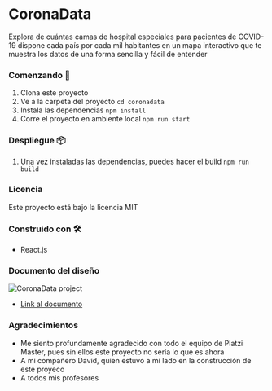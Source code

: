 # CoronaData

Explora de cuántas camas de hospital especiales para pacientes de COVID-19 dispone cada país por cada mil habitantes en un mapa interactivo que te muestra los datos de una forma sencilla y fácil de entender

### Comenzando 🚀

1. Clona este proyecto
2. Ve a la carpeta del proyecto `cd coronadata`
3. Instala las dependencias `npm install`
4. Corre el proyecto en ambiente local `npm run start`

### Despliegue 📦

1. Una vez instaladas las dependencias, puedes hacer el build `npm run build`

### Licencia
Este proyecto está bajo la licencia MIT

### Construido con 🛠

- React.js

### Documento del diseño
![CoronaData project](https://assets-juanjosemayorga-website.s3.amazonaws.com/projects/corona-data-info.png)
- [Link al documento](https://xd.adobe.com/view/786fc76f-6d11-461e-bc77-1a16e3701332-2d3c/?fullscreen)

### Agradecimientos

- Me siento profundamente agradecido con todo el equipo de Platzi Master, pues sin ellos este proyecto no sería lo que es ahora
- A mi compañero David, quien estuvo a mi lado en la construcción de este proyeco
- A todos mis profesores
